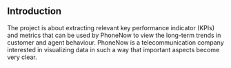 ## Introduction
The project is about extracting relevant key performance indicator (KPIs) and 
metrics that can be used by PhoneNow to view the long-term trends in customer and agent behaviour.
PhoneNow is a telecommunication company interested in visualizing data in such a way that important 
aspects become very clear.
